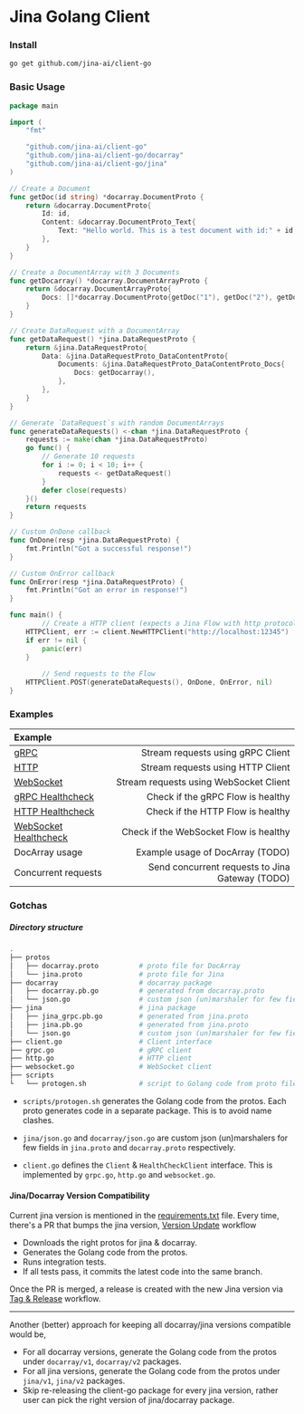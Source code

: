 # Jina Golang Client

### Install

```bash
go get github.com/jina-ai/client-go
```

### Basic Usage

```go
package main

import (
	"fmt"

	"github.com/jina-ai/client-go"
	"github.com/jina-ai/client-go/docarray"
	"github.com/jina-ai/client-go/jina"
)

// Create a Document
func getDoc(id string) *docarray.DocumentProto {
	return &docarray.DocumentProto{
		Id: id,
		Content: &docarray.DocumentProto_Text{
			Text: "Hello world. This is a test document with id:" + id,
		},
	}
}

// Create a DocumentArray with 3 Documents
func getDocarray() *docarray.DocumentArrayProto {
	return &docarray.DocumentArrayProto{
		Docs: []*docarray.DocumentProto{getDoc("1"), getDoc("2"), getDoc("3")},
	}
}

// Create DataRequest with a DocumentArray
func getDataRequest() *jina.DataRequestProto {
	return &jina.DataRequestProto{
		Data: &jina.DataRequestProto_DataContentProto{
			Documents: &jina.DataRequestProto_DataContentProto_Docs{
				Docs: getDocarray(),
			},
		},
	}
}

// Generate `DataRequest`s with random DocumentArrays
func generateDataRequests() <-chan *jina.DataRequestProto {
	requests := make(chan *jina.DataRequestProto)
	go func() {
		// Generate 10 requests
		for i := 0; i < 10; i++ {
			requests <- getDataRequest()
		}
		defer close(requests)
	}()
	return requests
}

// Custom OnDone callback
func OnDone(resp *jina.DataRequestProto) {
	fmt.Println("Got a successful response!")
}

// Custom OnError callback
func OnError(resp *jina.DataRequestProto) {
	fmt.Println("Got an error in response!")
}

func main() {
    	// Create a HTTP client (expects a Jina Flow with http protocol running on localhost:12345)
	HTTPClient, err := client.NewHTTPClient("http://localhost:12345")
	if err != nil {
		panic(err)
	}
    
    	// Send requests to the Flow
	HTTPClient.POST(generateDataRequests(), OnDone, OnError, nil)
}

```



### Examples


| Example |  |
| :---   | ---:  |
| [gRPC](examples/grpc/) | Stream requests using gRPC Client |
| [HTTP](examples/http/) | Stream requests using HTTP Client |
| [WebSocket](examples/websocket/) | Stream requests using WebSocket Client |
| [gRPC Healthcheck](examples/healthcheck/grpc/) | Check if the gRPC Flow is healthy |
| [HTTP Healthcheck](examples/healthcheck/http/) | Check if the  HTTP Flow is healthy |
| [WebSocket Healthcheck](examples/healthcheck/websocket/) | Check if the WebSocket Flow is healthy |
| DocArray usage | Example usage of DocArray (TODO) |
| Concurrent requests | Send concurrent requests to Jina Gateway (TODO) |


### Gotchas

##### Directory structure

```bash
.
├── protos
│   ├── docarray.proto          # proto file for DocArray
│   └── jina.proto              # proto file for Jina
├── docarray                    # docarray package
│   ├── docarray.pb.go          # generated from docarray.proto  
│   └── json.go                 # custom json (un)marshaler for few fields in docarray.proto
├── jina                        # jina package
│   ├── jina_grpc.pb.go         # generated from jina.proto
│   ├── jina.pb.go              # generated from jina.proto
│   └── json.go                 # custom json (un)marshaler for few fields in jina.proto
├── client.go                   # Client interface
├── grpc.go                     # gRPC client
├── http.go                     # HTTP client
├── websocket.go                # WebSocket client
├── scripts
└   └── protogen.sh             # script to Golang code from proto files
```

- `scripts/protogen.sh` generates the Golang code from the protos. Each proto generates code in a separate package. This is to avoid name clashes.

- `jina/json.go` and `docarray/json.go` are custom json (un)marshalers for few fields in `jina.proto` and `docarray.proto` respectively. 

- `client.go` defines the `Client` & `HealthCheckClient` interface. This is implemented by `grpc.go`, `http.go` and `websocket.go`.


#### Jina/Docarray Version Compatibility 

Current jina version is mentioned in the [requirements.txt](requirements.txt) file. Every time, there's a PR that bumps the jina version, [Version Update](.github/workflows/version-update.yml) workflow 
- Downloads the right protos for jina & docarray.
- Generates the Golang code from the protos.
- Runs integration tests.
- If all tests pass, it commits the latest code into the same branch. 

Once the PR is merged, a release is created with the new Jina version via [Tag & Release](.github/workflows/tag.yml) workflow.

---

Another (better) approach for keeping all docarray/jina versions compatible would be,

- For all docarray versions, generate the Golang code from the protos under `docarray/v1`, `docarray/v2` packages.
- For all jina versions, generate the Golang code from the protos under `jina/v1`, `jina/v2` packages.
- Skip re-releasing the client-go package for every jina version, rather user can pick the right version of jina/docarray package.
